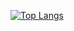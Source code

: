 [![Top Langs](https://github-readme-stats.vercel.app/api/top-langs/?username=MatthewVH)](https://github.com/MatthewVH)
